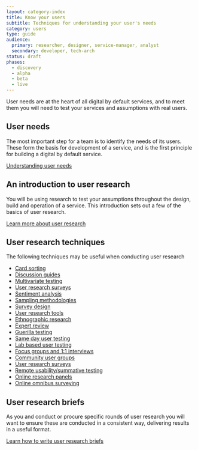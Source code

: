 ```yaml
---
layout: category-index
title: Know your users
subtitle: Techniques for understanding your user's needs
category: users
type: guide
audience:
  primary: researcher, designer, service-manager, analyst
  secondary: developer, tech-arch
status: draft
phases:
  - discovery
  - alpha
  - beta
  - live
---
```


User needs are at the heart of all digital by default services, and to meet them you will need to test your services and assumptions with real users.

## User needs

The most important step for a team is to identify the needs of its users. These form the basis for development of a service, and is the first principle for building a digital by default service.

[Understanding user needs](/service-manual/users/understanding-user-needs.html)


## An introduction to user research

You will be using research to test your assumptions throughout the design, build and operation of a service. This introduction sets out a few of the basics of user research.

[Learn more about user research](/service-manual/users/introduction-to-user-research.html)

## User research techniques

The following techniques may be useful when conducting user research

* [Card sorting](/service-manual/service-manual/users/card-sorting.html)
* [Discussion guides](/service-manual/service-manual/users/user-research/discussionguides.html)
* [Multivariate testing](/service-manual/service-manual/users/user-research/multivariatetesting.html)
* [User research surveys](/service-manual/service-manual/users/user-research/userresearchsurveys.html)
* [Sentiment analysis](/service-manual/service-manual/users/user-research/sentimentanalysis.html)
* [Sampling methodologies](/service-manual/service-manual/users/user-research/samplingmethodologies.html)
* [Survey design](/service-manual/service-manual/users/user-research/surveydesign.html)
* [User research tools](/service-manual/service-manual/users/user-research/userresearchtools.html)
* [Ethnographic research](/service-manual/service-manual/users/user-research/ethnographicresearch.html)
* [Expert review](/service-manual/service-manual/users/user-research/expert-review.html)
* [Guerilla testing](/service-manual/service-manual/users/user-research/guerillatesting.html)
* [Same day user testing](/service-manual/service-manual/users/user-research/samedayusertesting.html)
* [Lab based user testing](/service-manual/service-manual/users/user-research/labbasedusertesting.html)
* [Focus groups and 1:1 interviews](/service-manual/service-manual/users/user-research/focusgroupsminigroupsandinterviews.html)
* [Community user groups](/service-manual/service-manual/users/user-research/communityusergroups.html)
* [User research surveys](/service-manual/service-manual/users/user-research/userresearchsurveys.html)
* [Remote usability/summative testing](/service-manual/service-manual/users/user-research/remoteusability.html)
* [Online research panels](/service-manual/service-manual/users/user-research/onlineresearchpanels.html)
* [Online omnibus surveying](/service-manual/service-manual/users/user-research/onlineomnibussurvey.html)

## User research briefs

As you and conduct or procure specific rounds of user research you will want to ensure these are conducted in a consistent way, delivering results in a useful format.

[Learn how to write user research briefs](/service-manual/users/user-research/userresearchbriefs.html)
